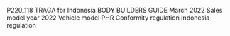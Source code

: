 P220_118
TRAGA for Indonesia
BODY BUILDERS GUIDE
March 2022
Sales model year 2022
Vehicle model PHR
Conformity regulation Indonesia regulation
